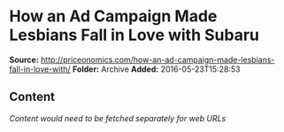 # How an Ad Campaign Made Lesbians Fall in Love with Subaru

**Source:** http://priceonomics.com/how-an-ad-campaign-made-lesbians-fall-in-love-with/
**Folder:** Archive
**Added:** 2016-05-23T15:28:53




## Content
*Content would need to be fetched separately for web URLs*
